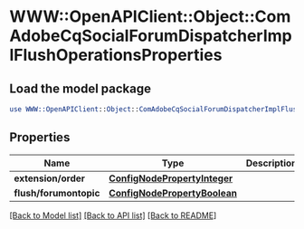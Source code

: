 # WWW::OpenAPIClient::Object::ComAdobeCqSocialForumDispatcherImplFlushOperationsProperties

## Load the model package
```perl
use WWW::OpenAPIClient::Object::ComAdobeCqSocialForumDispatcherImplFlushOperationsProperties;
```

## Properties
Name | Type | Description | Notes
------------ | ------------- | ------------- | -------------
**extension/order** | [**ConfigNodePropertyInteger**](ConfigNodePropertyInteger.md) |  | [optional] 
**flush/forumontopic** | [**ConfigNodePropertyBoolean**](ConfigNodePropertyBoolean.md) |  | [optional] 

[[Back to Model list]](../README.md#documentation-for-models) [[Back to API list]](../README.md#documentation-for-api-endpoints) [[Back to README]](../README.md)


